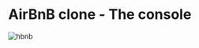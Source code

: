 # AirBnB clone - The console

![hbnb](https://s3.amazonaws.com/alx-intranet.hbtn.io/uploads/medias/2018/6/65f4a1dd9c51265f49d0.png?X-Amz-Algorithm=AWS4-HMAC-SHA256&X-Amz-Credential=AKIARDDGGGOUSBVO6H7D%2F20230104%2Fus-east-1%2Fs3%2Faws4_request&X-Amz-Date=20230104T073653Z&X-Amz-Expires=86400&X-Amz-SignedHeaders=host&X-Amz-Signature=3fa0af102eb0fc64310d1c9ad06953a114e2367be1ad3638a5e3dd52315af4fb)